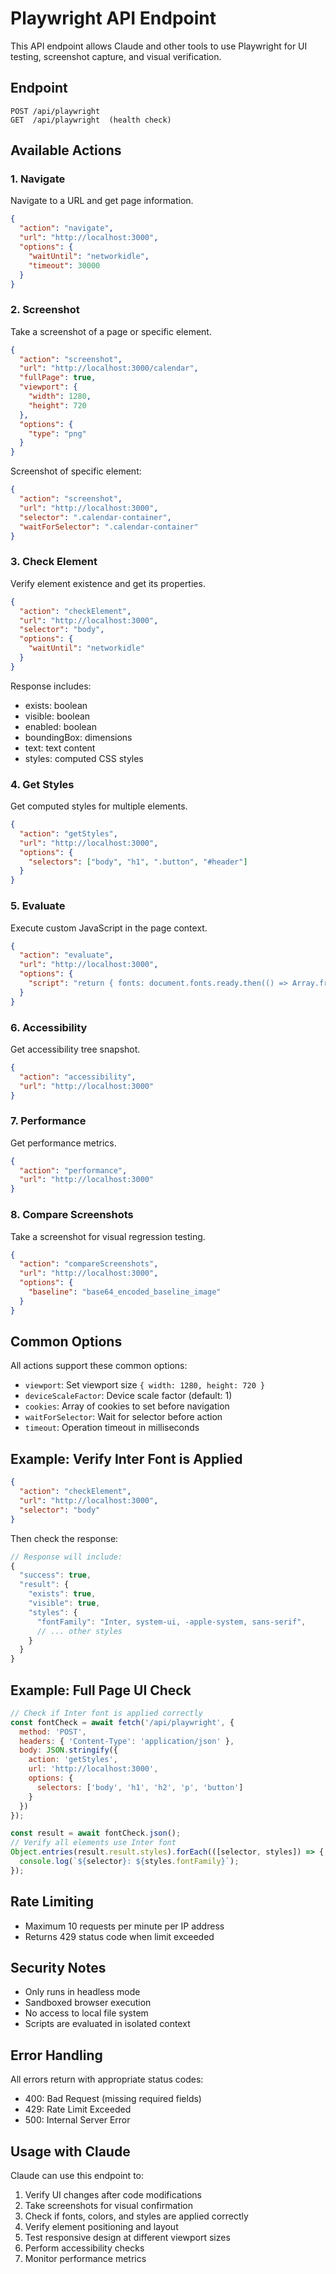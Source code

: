 # Playwright API Endpoint

This API endpoint allows Claude and other tools to use Playwright for UI testing, screenshot capture, and visual verification.

## Endpoint

```
POST /api/playwright
GET  /api/playwright  (health check)
```

## Available Actions

### 1. Navigate
Navigate to a URL and get page information.

```json
{
  "action": "navigate",
  "url": "http://localhost:3000",
  "options": {
    "waitUntil": "networkidle",
    "timeout": 30000
  }
}
```

### 2. Screenshot
Take a screenshot of a page or specific element.

```json
{
  "action": "screenshot",
  "url": "http://localhost:3000/calendar",
  "fullPage": true,
  "viewport": {
    "width": 1280,
    "height": 720
  },
  "options": {
    "type": "png"
  }
}
```

Screenshot of specific element:
```json
{
  "action": "screenshot",
  "url": "http://localhost:3000",
  "selector": ".calendar-container",
  "waitForSelector": ".calendar-container"
}
```

### 3. Check Element
Verify element existence and get its properties.

```json
{
  "action": "checkElement",
  "url": "http://localhost:3000",
  "selector": "body",
  "options": {
    "waitUntil": "networkidle"
  }
}
```

Response includes:
- exists: boolean
- visible: boolean
- enabled: boolean
- boundingBox: dimensions
- text: text content
- styles: computed CSS styles

### 4. Get Styles
Get computed styles for multiple elements.

```json
{
  "action": "getStyles",
  "url": "http://localhost:3000",
  "options": {
    "selectors": ["body", "h1", ".button", "#header"]
  }
}
```

### 5. Evaluate
Execute custom JavaScript in the page context.

```json
{
  "action": "evaluate",
  "url": "http://localhost:3000",
  "options": {
    "script": "return { fonts: document.fonts.ready.then(() => Array.from(document.fonts).map(f => f.family)) }"
  }
}
```

### 6. Accessibility
Get accessibility tree snapshot.

```json
{
  "action": "accessibility",
  "url": "http://localhost:3000"
}
```

### 7. Performance
Get performance metrics.

```json
{
  "action": "performance",
  "url": "http://localhost:3000"
}
```

### 8. Compare Screenshots
Take a screenshot for visual regression testing.

```json
{
  "action": "compareScreenshots",
  "url": "http://localhost:3000",
  "options": {
    "baseline": "base64_encoded_baseline_image"
  }
}
```

## Common Options

All actions support these common options:

- `viewport`: Set viewport size `{ width: 1280, height: 720 }`
- `deviceScaleFactor`: Device scale factor (default: 1)
- `cookies`: Array of cookies to set before navigation
- `waitForSelector`: Wait for selector before action
- `timeout`: Operation timeout in milliseconds

## Example: Verify Inter Font is Applied

```json
{
  "action": "checkElement",
  "url": "http://localhost:3000",
  "selector": "body"
}
```

Then check the response:
```javascript
// Response will include:
{
  "success": true,
  "result": {
    "exists": true,
    "visible": true,
    "styles": {
      "fontFamily": "Inter, system-ui, -apple-system, sans-serif",
      // ... other styles
    }
  }
}
```

## Example: Full Page UI Check

```javascript
// Check if Inter font is applied correctly
const fontCheck = await fetch('/api/playwright', {
  method: 'POST',
  headers: { 'Content-Type': 'application/json' },
  body: JSON.stringify({
    action: 'getStyles',
    url: 'http://localhost:3000',
    options: {
      selectors: ['body', 'h1', 'h2', 'p', 'button']
    }
  })
});

const result = await fontCheck.json();
// Verify all elements use Inter font
Object.entries(result.result.styles).forEach(([selector, styles]) => {
  console.log(`${selector}: ${styles.fontFamily}`);
});
```

## Rate Limiting

- Maximum 10 requests per minute per IP address
- Returns 429 status code when limit exceeded

## Security Notes

- Only runs in headless mode
- Sandboxed browser execution
- No access to local file system
- Scripts are evaluated in isolated context

## Error Handling

All errors return with appropriate status codes:
- 400: Bad Request (missing required fields)
- 429: Rate Limit Exceeded
- 500: Internal Server Error

## Usage with Claude

Claude can use this endpoint to:
1. Verify UI changes after code modifications
2. Take screenshots for visual confirmation
3. Check if fonts, colors, and styles are applied correctly
4. Verify element positioning and layout
5. Test responsive design at different viewport sizes
6. Perform accessibility checks
7. Monitor performance metrics